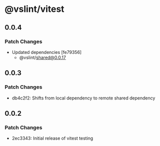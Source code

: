 # @vslint/vitest

## 0.0.4

### Patch Changes

- Updated dependencies [fe79356]
  - @vslint/shared@0.0.17

## 0.0.3

### Patch Changes

- db4c2f2: Shifts from local dependency to remote shared dependency

## 0.0.2

### Patch Changes

- 2ec3343: Initial release of vitest testing
